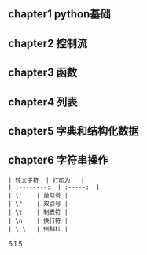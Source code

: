 ## chapter1 python基础

## chapter2 控制流

## chapter3 函数

## chapter4 列表

## chapter5 字典和结构化数据

## chapter6 字符串操作

    | 转义字符  | 打印为   | 
    | :--------:  | :-----:  | 
    | \'    | 单引号 | 
    | \"    | 双引号 | 
    | \t    | 制表符 |
    | \n    | 换行符 |
    | \ \   | 倒斜杠 |
6.1.5

    